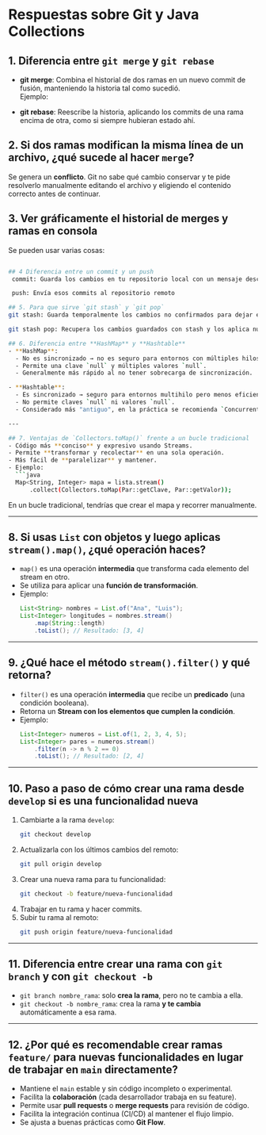 # Respuestas sobre Git y Java Collections

## 1. Diferencia entre `git merge` y `git rebase`

- **git merge**: Combina el historial de dos ramas en un nuevo commit de fusión, manteniendo la historia tal como sucedió.  
  Ejemplo:  

- **git rebase**: Reescribe la historia, aplicando los commits de una rama encima de otra, como si siempre hubieran estado ahí.  

## 2. Si dos ramas modifican la misma línea de un archivo, ¿qué sucede al hacer `merge`?
Se genera un **conflicto**. Git no sabe qué cambio conservar y te pide resolverlo manualmente editando el archivo y eligiendo el contenido correcto antes de continuar.


## 3. Ver gráficamente el historial de merges y ramas en consola
Se pueden usar varias cosas:
```bash o git log --oneline --graph --decorate --all

## 4 Diferencia entre un commit y un push 
 commit: Guarda los cambios en tu repositorio local con un mensaje descriptivo.

 push: Envía esos commits al repositorio remoto 

## 5. Para que sirve `git stash` y `git pop`
git stash: Guarda temporalmente los cambios no confirmados para dejar el área de trabajo limpia, sin hacer un commit.

git stash pop: Recupera los cambios guardados con stash y los aplica nuevamente en el área de trabajo.

## 6. Diferencia entre **HashMap** y **Hashtable**
- **HashMap**: 
  - No es sincronizado → no es seguro para entornos con múltiples hilos (threads) a menos que se use una envoltura de sincronización.  
  - Permite una clave `null` y múltiples valores `null`.  
  - Generalmente más rápido al no tener sobrecarga de sincronización.  

- **Hashtable**: 
  - Es sincronizado → seguro para entornos multihilo pero menos eficiente en entornos de un solo hilo.  
  - No permite claves `null` ni valores `null`.  
  - Considerado más "antiguo", en la práctica se recomienda `ConcurrentHashMap` en lugar de usar `Hashtable`.  

---

## 7. Ventajas de `Collectors.toMap()` frente a un bucle tradicional
- Código más **conciso** y expresivo usando Streams.  
- Permite **transformar y recolectar** en una sola operación.  
- Más fácil de **paralelizar** y mantener.  
- Ejemplo:
  ```java
  Map<String, Integer> mapa = lista.stream()
      .collect(Collectors.toMap(Par::getClave, Par::getValor));
  ```
  En un bucle tradicional, tendrías que crear el mapa y recorrer manualmente.  

---

## 8. Si usas `List` con objetos y luego aplicas `stream().map()`, ¿qué operación haces?
- `map()` es una operación **intermedia** que transforma cada elemento del stream en otro.  
- Se utiliza para aplicar una **función de transformación**.  
- Ejemplo:
  ```java
  List<String> nombres = List.of("Ana", "Luis");
  List<Integer> longitudes = nombres.stream()
      .map(String::length)
      .toList(); // Resultado: [3, 4]
  ```

---

## 9. ¿Qué hace el método `stream().filter()` y qué retorna?
- `filter()` es una operación **intermedia** que recibe un **predicado** (una condición booleana).  
- Retorna un **Stream con los elementos que cumplen la condición**.  
- Ejemplo:
  ```java
  List<Integer> numeros = List.of(1, 2, 3, 4, 5);
  List<Integer> pares = numeros.stream()
      .filter(n -> n % 2 == 0)
      .toList(); // Resultado: [2, 4]
  ```

---

## 10. Paso a paso de cómo crear una rama desde `develop` si es una funcionalidad nueva
1. Cambiarte a la rama `develop`:
   ```bash
   git checkout develop
   ```
2. Actualizarla con los últimos cambios del remoto:
   ```bash
   git pull origin develop
   ```
3. Crear una nueva rama para tu funcionalidad:
   ```bash
   git checkout -b feature/nueva-funcionalidad
   ```
4. Trabajar en tu rama y hacer commits.  
5. Subir tu rama al remoto:
   ```bash
   git push origin feature/nueva-funcionalidad
   ```

---

## 11. Diferencia entre crear una rama con `git branch` y con `git checkout -b`
- `git branch nombre_rama`: solo **crea la rama**, pero no te cambia a ella.  
- `git checkout -b nombre_rama`: crea la rama **y te cambia** automáticamente a esa rama.  

---

## 12. ¿Por qué es recomendable crear ramas `feature/` para nuevas funcionalidades en lugar de trabajar en `main` directamente?
- Mantiene el `main` estable y sin código incompleto o experimental.  
- Facilita la **colaboración** (cada desarrollador trabaja en su feature).  
- Permite usar **pull requests** o **merge requests** para revisión de código.  
- Facilita la integración continua (CI/CD) al mantener el flujo limpio.  
- Se ajusta a buenas prácticas como **Git Flow**.  
